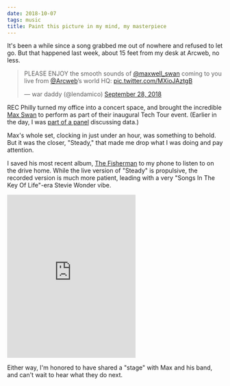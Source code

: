 ```yaml
---
date: 2018-10-07
tags: music
title: Paint this picture in my mind, my masterpiece
---
```


It's been a while since a song grabbed me out of nowhere and refused to let go. But that happened last week, about 15 feet from my desk at Arcweb, no less.

<blockquote class="twitter-tweet" data-lang="en"><p lang="en" dir="ltr">PLEASE ENJOY the smooth sounds of <a href="https://twitter.com/maxwell_swan?ref_src=twsrc%5Etfw">@maxwell_swan</a> coming to you live from <a href="https://twitter.com/Arcweb?ref_src=twsrc%5Etfw">@Arcweb</a>’s world HQ: <a href="https://t.co/MXioJAztgB">pic.twitter.com/MXioJAztgB</a></p>&mdash; war daddy (@lendamico) <a href="https://twitter.com/lendamico/status/1045734990321864704?ref_src=twsrc%5Etfw">September 28, 2018</a></blockquote> <script async src="https://platform.twitter.com/widgets.js" charset="utf-8"></script>

REC Philly turned my office into a concert space, and brought the incredible [Max Swan](https://www.instagram.com/maxwell_swan/) to perform as part of their inaugural Tech Tour event. (Earlier in the day, I was [part of a panel](http://lendami.co/speaking/2018-09-28/tech-tour/) discussing data.)

Max's whole set, clocking in just under an hour, was something to behold. But it was the closer, "Steady," that made me drop what I was doing and pay attention.

I saved his most recent album, [The Fisherman](https://open.spotify.com/album/0v6Fl7UmL85nApe2hwTnzI?si=IGzTDRIdSL6gC_EQ6Sg67A) to my phone to listen to on the drive home. While the live version of "Steady" is propulsive, the recorded version is much more patient, leading with a very "Songs In The Key Of Life"-era Stevie Wonder vibe.

<iframe src="https://open.spotify.com/embed/track/36CJwEmx7gkmYgz5T6tGcT" width="300" height="380" frameborder="0" allowtransparency="true" allow="encrypted-media"></iframe>

Either way, I'm honored to have shared a "stage" with Max and his band, and can't wait to hear what they do next.
